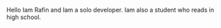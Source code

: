 Hello Iam Rafin and Iam a solo developer. Iam also a student who reads in high school.
<!---
RafinInGithub/RafinInGithub is a ✨ special ✨ repository because its `README.md` (this file) appears on your GitHub profile.
You can click the Preview link to take a look at your changes.
--->
